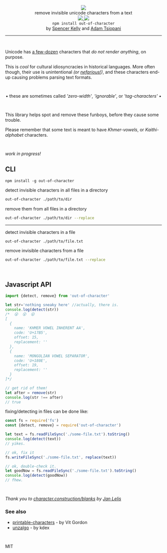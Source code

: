 <div align="center">
  <img src="https://cloud.githubusercontent.com/assets/399657/23590290/ede73772-01aa-11e7-8915-181ef21027bc.png" />

  <div>remove invisible unicode characters from a text</div>
  
  <!-- npm version -->
  <a href="https://npmjs.org/package/out-of-character">
    <img src="https://img.shields.io/npm/v/out-of-character.svg?style=flat-square" />
  </a>
  
  <!-- file size -->
  <a href="https://unpkg.com/out-of-character/builds/out-of-character.min.js">
    <img src="https://badge-size.herokuapp.com/spencermountain/compromise/master/plugins/dates/builds/out-of-character.min.js" />
  </a>
</div>

<div align="center">
  <code>npm install out-of-character</code>
    <div>by <a href="https://github.com/spencermountain">Spencer Kelly</a> and <a href="https://github.com/thegoatherder">Adam Tsiopani</a></div>
  <hr/>
</div>

<!-- spacer -->
<img height="15px" src="https://user-images.githubusercontent.com/399657/68221862-17ceb980-ffb8-11e9-87d4-7b30b6488f16.png"/>

Unicode has [a few-dozen](https://character.construction/blanks) characters that *do not render anything*, on purpose.

This is *cool* for cultural idiosyncracies in historical languages. 
More often though, their use is unintentional *(or [nefarious!](https://330k.github.io/misc_tools/unicode_steganography.html))*, and these characters end-up causing problems parsing text formats.

<img height="15px" src="https://user-images.githubusercontent.com/399657/68221862-17ceb980-ffb8-11e9-87d4-7b30b6488f16.png"/>
<!-- spacer -->

<div align="center">

• these are sometimes called *'zero-width'*, *'ignorable'*, or *'tag-characters'* • <br/>

</div>

<img height="15px" src="https://user-images.githubusercontent.com/399657/68221862-17ceb980-ffb8-11e9-87d4-7b30b6488f16.png"/>
<!-- spacer -->


This library helps spot and remove these funboys, before they cause some trouble.

Please remember that some text is meant to have *Khmer-vowels*, or *Kaithi-alphabet* characters.

<!-- spacer -->
<img height="15px" src="https://user-images.githubusercontent.com/399657/68221862-17ceb980-ffb8-11e9-87d4-7b30b6488f16.png"/>

*work in progress!*

## CLI

<di>
  <code>npm install -g out-of-character</code>
</di>

detect invisible characters in all files in a directory
```bash
out-of-character ./path/to/dir
```

remove them from all files in a directory
```bash
out-of-character ./path/to/dir --replace
```

---

detect invisible characters in a file
```bash
out-of-character ./path/to/file.txt
```

remove invisible characters from a file
```bash
out-of-character ./path/to/file.txt --replace
```


<!-- spacer -->
<img height="15px" src="https://user-images.githubusercontent.com/399657/68221862-17ceb980-ffb8-11e9-87d4-7b30b6488f16.png"/>

## Javascript API
```js
import {detect, remove} from 'out-of-character'

let str='noth­ing s͏neak឵y h᠎ere' //actually, there is.
console.log(detect(str))
/*  😮  😮  😮
[
  {
    name: 'KHMER VOWEL INHERENT AA',
    code: 'U+17B5',
    offset: 15,
    replacement: ''
  },
  {
    name: 'MONGOLIAN VOWEL SEPARATOR',
    code: 'U+180E',
    offset: 19,
    replacement: ''
  }
]*/

// get rid of them!
let after = remove(str)
console.log(str !== after)
// true
```

fixing/detecting in files can be done like:
```js
const fs = require('fs')
const {detect, remove} = require('out-of-character')

let text = fs.readFileSync('./some-file.txt').toString()
console.log(detect(text))
// yikes.

// ok, fix it
fs.writeFileSync('./some-file.txt', replace(text))

// ok, double-check it.
let goodNow = fs.readFileSync('./some-file.txt').toString()
console.log(detect(goodNow))
// fhew.

```

<!-- spacer -->
<img height="15px" src="https://user-images.githubusercontent.com/399657/68221862-17ceb980-ffb8-11e9-87d4-7b30b6488f16.png"/>

*Thank you to [character.construction/blanks](https://character.construction/blanks) by [Jan Lelis](https://janlelis.com/)*

### See also
* [printable-characters](https://github.com/xpl/printable-characters) - by Vit Gordon
* [unzalgo](https://github.com/kdex/unzalgo) - by kdex

<!-- spacer -->
<img height="15px" src="https://user-images.githubusercontent.com/399657/68221862-17ceb980-ffb8-11e9-87d4-7b30b6488f16.png"/>

MIT